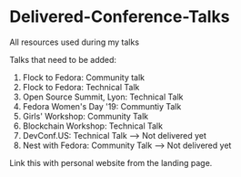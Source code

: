 # Delivered-Conference-Talks
All resources used during my talks

Talks that need to be added:

1) Flock to Fedora: Community talk
2) Flock to Fedora: Technical Talk
3) Open Source Summit, Lyon: Technical Talk
4) Fedora Women's Day '19: Communtiy Talk
5) Girls' Workshop: Community Talk
6) Blockchain Workshop: Technical Talk
7) DevConf.US: Technical Talk --> Not delivered yet
8) Nest with Fedora: Community Talk --> Not delivered yet



Link this with personal website from the landing page.
